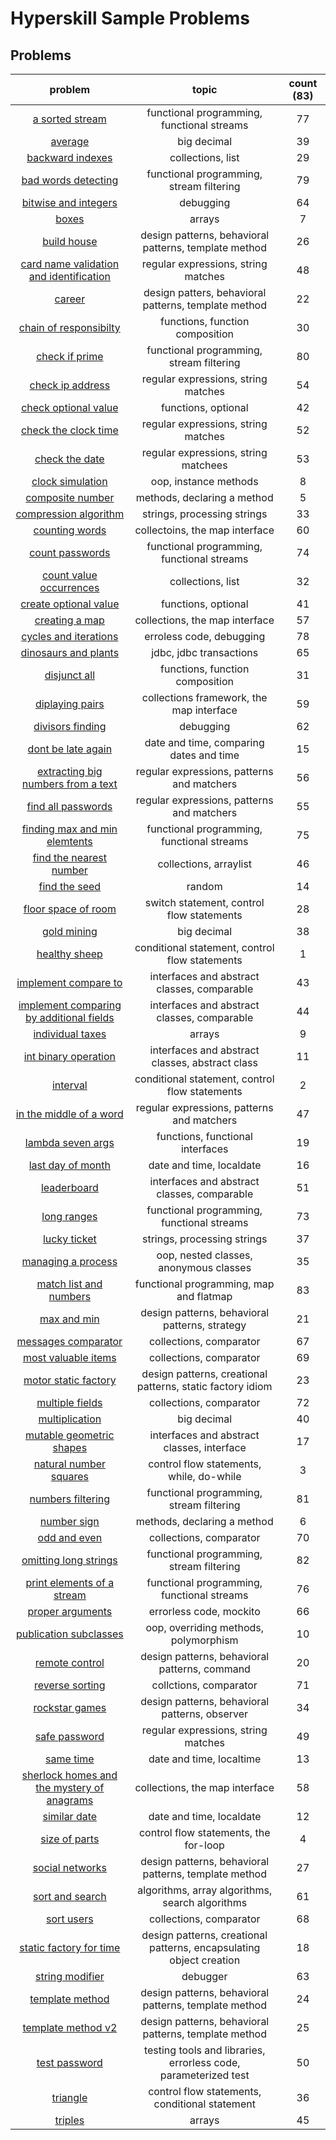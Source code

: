 # Hyperskill Sample Problems

## Problems
problem|topic|count (83)
:-:|:-:|:-:
[a sorted stream](./ASortedStream/README.md)|functional programming, functional streams|77
[average](./Average/README.md)|big decimal|39
[backward indexes](./BackwardIndexes/README.md)|collections, list|29
[bad words detecting](./BadWordsDetecting/README.md)|functional programming, stream filtering|79
[bitwise and integers](./BitwiseAndIntegers/README.md)|debugging|64
[boxes](./Boxes/README.md)|arrays|7
[build house](./BuildHouse/README.md)|design patterns, behavioral patterns, template method|26
[card name validation and identification](./CardNameValidationAndIdentificaiton/README.md)|regular expressions, string matches|48
[career](./Career/README.md)|design patters, behavioral patterns, template method|22
[chain of responsibilty](./ChainOfResponsibility/README.md)|functions, function composition|30
[check if prime](./CheckIfPrime/README.md)|functional programming, stream filtering|80
[check ip address](./CheckIPAddress/README.md)|regular expressions, string matches|54
[check optional value](./CheckOptionalValue/README.md)|functions, optional|42
[check the clock time](./CheckTheClockTime/README.md)|regular expressions, string matches|52
[check the date](./CheckTheDate/README.md)|regular expressions, string matchees|53
[clock simulation](./ClockSimulation/README.md)|oop, instance methods|8
[composite number](./CompositeNumber/README.md)|methods, declaring a method|5
[compression algorithm](./CompressionAlgorithm/README.md)|strings, processing strings|33
[counting words](./CountingWords/README.md)|collectoins, the map interface|60
[count passwords](./CountPasswords/README.md)|functional programming, functional streams|74
[count value occurrences](./CountValueOccurrences/README.md)|collections, list|32
[create optional value](./CreateOptionalValue/README.md)|functions, optional|41
[creating a map](./CreatingATreeMap/README.md)|collections, the map interface|57
[cycles and iterations](./CyclesAndIterations/README.md)|erroless code, debugging|78
[dinosaurs and plants](./DinosaursAndPlants/README.md)|jdbc, jdbc transactions|65
[disjunct all](./DisjunctAll/README.md)|functions, function composition|31
[diplaying pairs](./DisplayingPairs/README.md)|collections framework, the map interface|59
[divisors finding](./DivisorsFinding/README.md)|debugging|62
[dont be late again](./DontBeLateAgain/README.md)|date and time, comparing dates and time|15
[extracting big numbers from a text](./ExtractBigNumbersFromText/README.md)|regular expressions, patterns and matchers|56
[find all passwords](./FindAllPasswords/README.md)|regular expressions, patterns and matchers|55
[finding max and min elemtents](./FindingMaxAndMinElements/README.md)|functional programming, functional streams|75
[find the nearest number](./FindNearestNumber/README.md)|collections, arraylist|46
[find the seed](./FindTheSeed/README.md)|random|14
[floor space of room](./FloorSpaceOfRoom/README.md)|switch statement, control flow statements|28
[gold mining](./GoldMining/README.md)|big decimal|38
[healthy sheep](./HealthySheep/README.md)|conditional statement, control flow statements|1
[implement compare to](./ImplementCompareToMethod/README.md)|interfaces and abstract classes, comparable|43
[implement comparing by additional fields](./ImplementComparingByAdditionalFields/README.md)|interfaces and abstract classes, comparable|44
[individual taxes](./IndividualTaxes/README.md)|arrays|9
[int binary operation](./IntBinaryOperation/README.md)|interfaces and abstract classes, abstract class|11
[interval](./Interval/README.md)|conditional statement, control flow statements|2
[in the middle of a word](./InTheMiddleOfWord/README.md)|regular expressions, patterns and matchers|47
[lambda seven args](./LambdaSevenArgs/README.md)|functions, functional interfaces|19
[last day of month](./LastDayOfMonth/README.md)|date and time, localdate|16
[leaderboard](./Leaderboard/README.md)|interfaces and abstract classes, comparable|51
[long ranges](./LongRanges/README.md)|functional programming, functional streams|73
[lucky ticket](./LuckyTicket/README.md)|strings, processing strings|37
[managing a process](./ManagingProcess/README.md)|oop, nested classes, anonymous classes|35
[match list and numbers](./MatchListAndNumbers/README.md)|functional programming, map and flatmap|83
[max and min](./MaxAndMin/README.md)|design patterns, behavioral patterns, strategy|21
[messages comparator](./MessagesComparator/README.md)|collections, comparator|67
[most valuable items](./MostValuableItems/README.md)|collections, comparator|69
[motor static factory](./MotorStaticFactory/README.md)|design patterns, creational patterns, static factory idiom|23
[multiple fields](./MultipleFields/README.md)|collections, comparator|72
[multiplication](./Multiplication/README.md)|big decimal|40
[mutable geometric shapes](./MutableGeometricShapes/README.md)|interfaces and abstract classes, interface|17
[natural number squares](./NaturalNumbersSquares/README.md)|control flow statements, while, do-while|3
[numbers filtering](./NumbersFiltering/README.md)|functional programming, stream filtering|81
[number sign](./NumberSign/README.md)|methods, declaring a method|6
[odd and even](./OddAndEven/README.md)|collections, comparator|70
[omitting long strings](./OmittingLongStrings/README.md)|functional programming, stream filtering|82
[print elements of a stream](./PrintElementsOfAStream/README.md)|functional programming, functional streams|76
[proper arguments](./ProperArguments/README.md)|errorless code, mockito|66
[publication subclasses](./PublicationSubclasses/README.md)|oop, overriding methods, polymorphism|10
[remote control](./RemoteControl/README.md)|design patterns, behavioral patterns, command|20
[reverse sorting](./ReverseSorting/README.md)|collctions, comparator|71
[rockstar games](./RockstarGames/README.md)|design patterns, behavioral patterns, observer|34
[safe password](./SafePassword/README.md)|regular expressions, string matches|49
[same time](./SameTime/README.md)|date and time, localtime|13
[sherlock homes and the mystery of anagrams](./SherlockHolmesAnagrams/README.md)|collections, the map interface|58
[similar date](./SimilarDate/README.md)|date and time, localdate|12
[size of parts](./SizeOfParts/README.md)|control flow statements, the for-loop|4
[social networks](./SocialNetworks/README.md)|design patterns, behavioral patterns, template method|27
[sort and search](./SortAndSearch/README.md)|algorithms, array algorithms, search algorithms|61
[sort users](./SortUsers/README.md)|collections, comparator|68
[static factory for time](./StaticFactoryForTime/README.md)|design patterns, creational patterns, encapsulating object creation|18
[string modifier](./StringModifier/README.md)|debugger|63
[template method](./TemplateMethod/README.md)|design patterns, behavioral patterns, template method|24
[template method v2](./TemplateMethod2/README.md)|design patterns, behavioral patterns, template method|25
[test password](./TestPassword/README.md)|testing tools and libraries, errorless code, parameterized test|50
[triangle](./Triangle/README.md)|control flow statements, conditional statement|36
[triples](./Triples/README.md)|arrays|45

<!--
TODO:
- [ ] add topics to each sample problems
- [x] arrange into alphabetical order
  - [x] keep a list by time added
- [ ] make it testable TDD
  - [ ] create a class for the main program
  - [ ] create unit tests
 -->

<!--
problems by time added
git log --grep="sample problems added" --oneline --reverse
-->